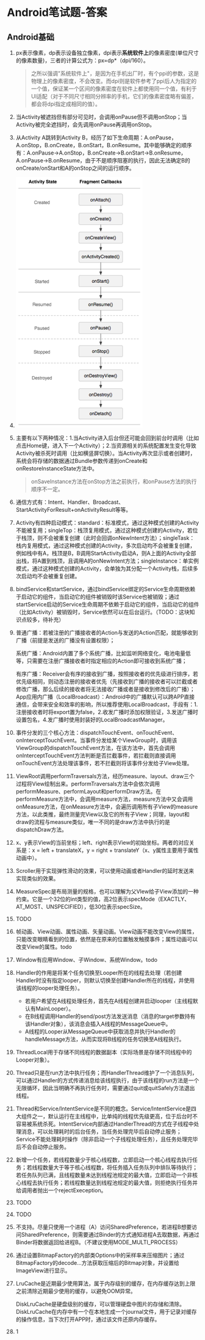 # Android笔试题-答案

## Android基础

1. px表示像素，dp表示设备独立像素，dpi表示**系统软件上**的像素密度(单位尺寸的像素数量)，三者的计算公式为：px=dp*（dpi/160）。

   > 之所以强调"系统软件上"，是因为在手机出厂时，有个ppi的参数，这是物理上的像素密度，不会改变。而dpi则是软件参考了ppi后人为指定的一个值，保证某一个区间的像素密度在软件上都使用同一个值，有利于UI适配（对于不同尺寸相同分辨率的手机，它们的像素密度略有偏差，都会将dpi指定成相同的值）。

2. 当Activity被遮挡但有部分可见时，会调用onPause但不调用onStop；当Activity被完全遮挡时，会先调用onPause再调用onStop。

3. 从Activity A跳转到Activity B，经历了如下生命周期：A.onPause，A.onStop，B.onCreate，B.onStart，B.onResume。其中能够确定的顺序有：A.onPause->A.onStop，B.onCreate->B.onStart->B.onResume，A.onPause->B.onResume，由于不是顺序阻塞的执行，因此无法确定B的onCreate/onStart和A的onStop之间的运行顺序。

4. ![fragment_lifecycle](src\Fragment生命周期.png)

5. 主要有以下两种情况：1.当Activity进入后台但还可能会回到前台时调用（比如点击Home键，进入下一个Activity）；2.当资源相关的系统配置发生变化导致Activity被杀死时调用（比如横竖屏切换）。当Activity再次显示或者创建时，系统会将存储的数据通过Bundle参数传递到onCreate和onRestoreInstanceState方法中。

   > onSaveInstance方法在onStop方法之前执行，和onPause方法的执行顺序不一定。

6. 通信方式有：Intent、Handler、Broadcast、StartActivityForResult+onActivityResult等等。

7. Activity有四种启动模式：standard：标准模式，通过这种模式创建的Activity不能被复用；singleTop：栈顶复用模式，通过这种模式创建的Activity，若位于栈顶，则不会被重复创建（此时会回调onNewIntent方法）；singleTask：栈内复用模式，通过这种模式创建的Activity，多次启动均不会被重复创建，例如栈中有A，栈顶是B，B调用StartActivity启动A，则A上面的Activity全部出栈，将A置到栈顶，且调用A的onNewIntent方法；singleInstance：单实例模式，通过这种模式创建的Activity，会单独为其分配一个Activity栈，后续多次启动均不会被重复创建。

8. bindService和startService，通过bindService绑定的Service生命周期依赖于启动它的组件，当启动它的组件被销毁时该Service也被销毁；通过startService启动的Service生命周期不依赖于启动它的组件，当启动它的组件（比如Activity）被销毁时，Service依然可以在后台运行。（TODO：这块知识点较多，待补充）

9. 普通广播：若被注册的广播接收者的Action与发送的Action匹配，就能够收到广播（前提是发送的广播没有设置权限）；

   系统广播：Android内置了多个系统广播，比如监听网络变化，电池电量低等，只需要在注册广播接收者时指定相应的Action即可接收到系统广播；

   有序广播：Receiver会有序的接收到广播，按照接收者的优先级进行排序，若优先级相同，则动态注册的接收者优先（先接收到广播的接收者可以拦截或者修改广播，那么后续的接收者将无法接收广播或者是接收到修改后的广播）；App应用内广播（LocalBroadcast）：Android中的广播默认可以跨APP直接通信，会带来安全和效率的影响，所以推荐使用LocalBroadcast，手段有：1.注册接收者时将export置为false，2.收发广播时添加权限验证，3.发送广播时设置包名，4.发广播时使用封装好的LocalBroadcastManager。

10. 事件分发的三个核心方法：dispatchTouchEvent、onTouchEvent、onInterceptTouchEvent。当事件分发给某个ViewGroup时，调用该ViewGroup的dispatchTouchEvent方法，在该方法中，首先会调用onInterceptTouchEvent方法判断是否拦截事件，若拦截则直接调用onTouchEvent方法处理该事件，若不拦截则将该事件分发给子View处理。

11. ViewRoot调用performTraversals方法，经历measure、layout、draw三个过程将View绘制出来。performTraversals方法中会依次调用performMeasure、performLayout和performDraw方法。在performMeasure方法中，会调用measure方法，measure方法中又会调用onMeasure方法，在onMeasure方法中，会遍历调用所有子View的measure方法，以此类推，最终测量完View以及它的所有子View；同理，layout和draw的流程与measure类似，唯一不同的是draw方法中执行的是dispatchDraw方法。

12. x、y表示View的当前坐标；left、right表示View的初始坐标。两者的对应关系是：x = left + translateX，y = right + translateY（x、y属性主要用于属性动画中）。

13. Scroller用于实现弹性滑动的效果，可以使用动画或者Handler的延时发送来实现类似的效果。

14. MeasureSpec是布局测量的规格，也可以理解为父VIew给子View添加的一种约束。它是一个32位的int类型的值，高2位表示specMode（EXACTLY、AT_MOST、UNSPECIFIED），低30位表示specSize。

15. TODO

16. 帧动画、View动画、属性动画、矢量动画。View动画不能改变View的属性，只能改变眼睛看到的位置，依然是在原来的位置触发触摸事件；属性动画可以改变View的属性。todo

17. Window有应用Window、子Window、系统Window。todo

18. Handler的作用是将某个任务切换至Looper所在的线程去处理（若创建Handler时没有指定looper，则默认切换至创建Handler所在的线程，并使用该线程的looper处理任务）。

    - 若用户希望在A线程处理任务，首先在A线程创建并启动looper（主线程默认有MainLooper）。
    - 在B线程调用Handler的send/post方法发送消息（消息的target参数持有该Handler对象），该消息会插入A线程的MessageQueue中。
    - A线程的Looper从MessageQueue中获取消息并执行Handler的handleMessage方法，从而实现将B线程的任务切换至A线程执行。

19. ThreadLocal用于存储不同线程的数据副本（实际场景是存储不同线程中的Looper对象）。

20. Thread只是在run方法中执行任务；而HandlerThread维护了一个消息队列，可以通过Handler的方式传递消息给该线程执行，由于该线程的run方法是一个无限循环，因此当明确不再执行任务时，需要通过quit或quitSafely方法退出线程。

21. Thread和Service/IntentService是不同的概念。Service/IntentService是四大组件之一，默认运行在主线程中，比单纯的线程优先级更高，位于后台时不容易被系统杀死。IntentService内部通过HandlerThread的方式在子线程中处理消息，可以处理耗时的后台任务，当任务处理完毕后自动停止服务；Service不能处理耗时操作（除非启动一个子线程处理任务），且任务处理完毕后不会自动停止服务。

22. 新增一个任务，若线程数量少于核心线程数，立即启动一个核心线程去执行任务；若线程数量大于等于核心线程数，将任务插入任务队列中排队等待执行；若任务队列已满，且线程数量未达到线程池规定的最大值，立即启动一个非核心线程去执行任务；若线程数量达到线程池规定的最大值，则拒绝执行任务并给调用者抛出一个rejectExeception。

23. TODO

24. TODO

25. 不支持。尽量只使用一个进程（A）访问SharedPreference，若进程B想要访问SharedPreference，则需要通过Binder的方式通知进程A去取数据，再通过Binder将数据返回给进程B。（不建议使用MODE_MULTI_PROCESS）

26. 通过设置BitmapFactory的内部类Options中的采样率来压缩图片；通过BitmapFactory的decode…方法获取压缩后的Bitmap对象，并设置给ImageView进行显示。

27. LruCache是近期最少使用算法，属于内存级别的缓存，在内存缓存达到上限之前清除近期最少使用的缓存，以避免OOM异常。

    DiskLruCache是硬盘级别的缓存，可以管理硬盘中图片的存储和清除。DiskLruCache在内存中有一个在本地生成一个journal文件，用于记录对缓存的操作信息，当下次打开APP时，通过该文件还原内存缓存。

28. 1

